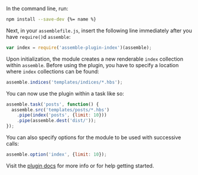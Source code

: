 In the command line, run:

```bash
npm install --save-dev {%= name %}
```

Next, in your `assemblefile.js`, insert the following line immediately after you have `require()`d `assemble`:

```js
var index = require('assemble-plugin-index')(assemble);
```

Upon initialization, the module creates a new renderable `index` collection within `assemble`. Before using the plugin, you have to specify a location where `index` collections can be found:

```js
assemble.indices('templates/indices/*.hbs');
```

You can now use the plugin within a task like so:

```js
assemble.task('posts', function() {
  assemble.src('templates/posts/*.hbs')
    .pipe(index('posts', {limit: 10}))
    .pipe(assemble.dest('dist/'));
});
```

You can also specify options for the module to be used with successive calls:

```js
assemble.option('index', {limit: 10});
```

Visit the [plugin docs](http://assemble.io/plugins/) for more info or for help getting started.
